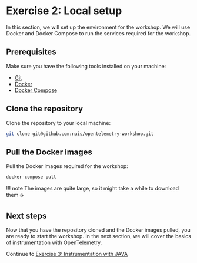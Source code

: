 # Exercise 2: Local setup

In this section, we will set up the environment for the workshop. We will use Docker and Docker Compose to run the services required for the workshop.

## Prerequisites

Make sure you have the following tools installed on your machine:

* [Git](https://git-scm.com/)
* [Docker](https://www.docker.com/)
* [Docker Compose](https://docs.docker.com/compose/)

## Clone the repository

Clone the repository to your local machine:

```bash
git clone git@github.com:nais/opentelemetry-workshop.git
```

## Pull the Docker images

Pull the Docker images required for the workshop:

```bash
docker-compose pull
```

!!! note
    The images are quite large, so it might take a while to download them :coffee:


## Next steps

Now that you have the repository cloned and the Docker images pulled, you are ready to start the workshop. In the next section, we will cover the basics of instrumentation with OpenTelemetry.

Continue to [Exercise 3: Instrumentation with JAVA](./03-instrumentation.md)